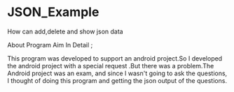 # JSON_Example
How can add,delete and show json data 

About Program Aim In Detail ;

This program was developed to support an android project.So I developed the android project with a special request
.But there was a problem.The Android project was an exam, and since I wasn't going to ask the questions, 
I thought of doing this program and getting the json output of the questions.
